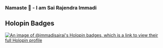 ### Namaste 🙏 - I am Sai Rajendra Immadi

<!--
**immadisairaj/immadisairaj** is a ✨ _special_ ✨ repository because its `README.md` (this file) appears on your GitHub profile.

Here are some ideas to get you started:

- 🔭 I’m currently working on ...
- 🌱 I’m currently learning ...
- 👯 I’m looking to collaborate on ...
- 🤔 I’m looking for help with ...
- 💬 Ask me about ...
- 📫 How to reach me: ...
- 😄 Pronouns: ...
- ⚡ Fun fact: ...
-->

## Holopin Badges

[![An image of @immadisairaj's Holopin badges, which is a link to view their full Holopin profile](https://holopin.me/immadisairaj)](https://holopin.io/@immadisairaj)
